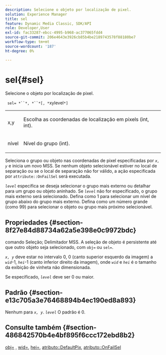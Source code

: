 ```yaml
---
description: Selecione o objeto por localização de pixel.
solution: Experience Manager
title: sel
feature: Dynamic Media Classic, SDK/API
role: Developer,User
exl-id: fac33287-ebcc-4995-b968-ac377065fdd4
source-git-commit: 206e4643e3926cb85b4be2189743578f88180be7
workflow-type: tm+mt
source-wordcount: '187'
ht-degree: 0%

---
```


# sel{#sel}

Selecione o objeto por localização de pixel.

` sel= *``*, *``*[, *`xylevel`*]`

<table id="simpletable_247FF35D791C43D3AB433B8CF49F8C91"> 
 <tr class="strow"> 
  <td class="stentry"> <p> <span class="varname"> x,y  </span> </p> </td> 
  <td class="stentry"> <p>Escolha as coordenadas de localização em pixels (int, int). </p> </td> 
 </tr> 
 <tr class="strow"> 
  <td class="stentry"> <p> <span class="varname"> nível  </span> </p> </td> 
  <td class="stentry"> <p>Nível do grupo (int). </p> </td> 
 </tr> 
</table>

Seleciona o grupo ou objeto nas coordenadas de pixel especificadas por *`x, y`* e inicia um novo MSS. Se nenhum objeto selecionável estiver no local de separação ou se o local de separação não for válido, a ação especificada por `attribute::OnFailSel` será executada.

*`level`* especifica se deseja selecionar o grupo mais externo ou detalhar para um grupo ou objeto aninhado. Se *`level`* não for especificado, o grupo mais externo será selecionado. Defina como 1 para selecionar um nível de grupo abaixo do grupo mais externo. Defina como um número grande (como 99) para selecionar o objeto ou grupo mais próximo selecionável.

## Propriedades {#section-8f27e84d88734a62a5e398e0c9972bdc}

comando Seleção; Delimitador MSS. A seleção de objeto é persistente até que outro objeto seja selecionado, com `obj=` ou `sel=`.

*`x, y`* deve estar no intervalo 0, 0 (canto superior esquerdo da imagem) a  *`wid`*-1,  *`hei`*-1 (canto inferior direito da imagem), onde  *`wid`* e  *`hei`* é o tamanho da exibição de vinheta não dimensionada.

Se especificado, *`level`* deve ser 0 ou maior.

## Padrão {#section-e13c705a3e76468894b4ec190ed8a893}

Nenhum para *`x, y`*. *`level`* O padrão é 0.

## Consulte também {#section-486842570b4e4bf895f6ccc172ebd8b2}

[obj=](../../../../../ir-api/http-protocol/image-rendering-api-ref/c-ir-http-protocol-ref/c-ir-http-protocol-command-reference/r-ir-obj.md#reference-31e7dac7931b4e0eb3c7589f120a1e6a) ,  [wid=](../../../../../ir-api/http-protocol/image-rendering-api-ref/c-ir-http-protocol-ref/c-ir-http-protocol-command-reference/r-ir-wid.md#reference-b7e691b0624941168c94b2749ae233ec),  [hei=](../../../../../ir-api/http-protocol/image-rendering-api-ref/c-ir-http-protocol-ref/c-ir-http-protocol-command-reference/r-ir-hei.md#reference-1c08f60365a94417a39867c09cac5478),  [atributo::DefaultPix](../../../../../ir-api/material-cat/image-rendering-api-ref/c-ir-material-catalog/c-ir-attributes-reference/r-ir-defaultpix.md#reference-102c98f9b5d24d2aaaeb756653fb0e6f),  [atributo::OnFailSel](../../../../../ir-api/material-cat/image-rendering-api-ref/c-ir-material-catalog/c-ir-attributes-reference/r-ir-onfailsel.md#reference-f95e4a4a3c02412b87a2b0acca8a5513)
